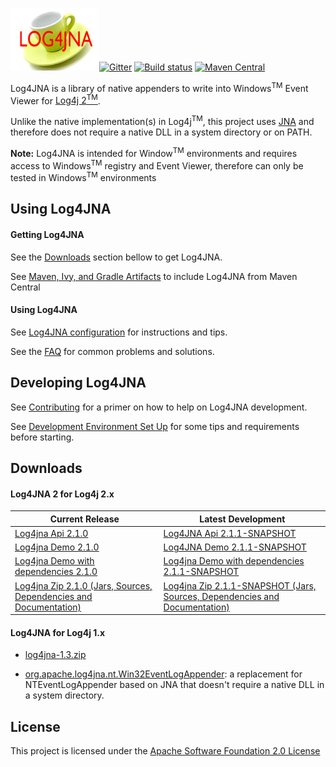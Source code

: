 ![Log4JNA](https://github.com/dblock/log4jna/raw/master/log4jna.jpg?raw=true "Log4JNA")
[![Gitter](https://badges.gitter.im/dblock/log4jna.svg)](https://gitter.im/dblock/log4jna?utm_source=badge&amp;utm_medium=badge&amp;utm_campaign=pr-badge)
[![Build status](https://github.com/dblock/log4jna/actions/workflows/Default.yml/badge.svg)](https://github.com/dblock/log4jna/actions/workflows/Default.yml)
[![Maven Central](https://img.shields.io/maven-central/v/org.dblock.log4jna/log4jna)](https://search.maven.org/artifact/org.dblock.log4jna/log4jna)

Log4JNA is a library of native appenders to write into Windows<sup>TM</sup> Event Viewer for [Log4j 2<sup>TM</sup>](http://logging.apache.org/log4j/). 

Unlike the native implementation(s) in Log4j<sup>TM</sup>, this project uses [JNA](http://github.com/twall/jna) and therefore does not require a native DLL in a system directory or on PATH.

**Note:** Log4JNA is intended for Window<sup>TM</sup> environments and requires access to Windows<sup>TM</sup> registry and Event Viewer, therefore can only be tested in Windows<sup>TM</sup> environments

## Using Log4JNA

#### Getting Log4JNA

See the [Downloads](#dw) section bellow to get Log4JNA.

See [Maven, Ivy, and Gradle Artifacts](MAVENIVYGRADLE.md) to include Log4JNA from Maven Central

#### Using Log4JNA

See [Log4JNA configuration](USAGE.md) for instructions and tips.

See the [FAQ](FAQ.md) for common problems and solutions.

## Developing Log4JNA
See [Contributing](CONTRIBUTING.md) for a primer on how to help on Log4JNA development.

See [Development Environment Set Up](ENVIRONMENT.md) for some tips and requirements before starting.

## <a name="dw"></a>Downloads
#### Log4JNA 2 for Log4j 2.x

| Current Release | Latest Development |
| ------------- |------------- |
| [Log4jna Api 2.1.0](https://repository.sonatype.org/service/local/artifact/maven/redirect?r=central-proxy&g=org.dblock.log4jna&a=log4jna-api&v=2.1.0&e=jar) | [Log4JNA Api 2.1.1-SNAPSHOT](https://oss.sonatype.org/service/local/artifact/maven/redirect?r=snapshots&g=org.dblock.log4jna&a=log4jna-api&v=2.1.1-SNAPSHOT&e=jar) |
| [Log4jna Demo 2.1.0](https://repository.sonatype.org/service/local/artifact/maven/redirect?r=central-proxy&g=org.dblock.log4jna&a=log4jna-demo&v=2.1.0&e=jar) | [Log4JNA Demo 2.1.1-SNAPSHOT](https://oss.sonatype.org/service/local/artifact/maven/redirect?r=snapshots&g=org.dblock.log4jna&a=log4jna-demo&v=2.1.1-SNAPSHOT&e=jar) |
| [Log4jna Demo with dependencies 2.1.0](https://repository.sonatype.org/service/local/artifact/maven/redirect?r=central-proxy&g=org.dblock.log4jna&a=log4jna-demo&v=2.1.0&e=jar) | [Log4jna Demo with dependencies 2.1.1-SNAPSHOT](https://oss.sonatype.org/service/local/artifact/maven/redirect?r=snapshots&g=org.dblock.log4jna&a=log4jna-demo&v=2.1.1-SNAPSHOT&c=jar-with-dependencies&e=jar) |
| [Log4jna Zip 2.1.0 (Jars, Sources, Dependencies and Documentation)](https://repository.sonatype.org/service/local/artifact/maven/redirect?r=central-proxy&g=org.dblock.log4jna&a=log4jna-assembly&v=2.1.0&e=zip) | [Log4jna Zip 2.1.1-SNAPSHOT (Jars, Sources, Dependencies and Documentation)](https://oss.sonatype.org/service/local/artifact/maven/redirect?r=snapshots&g=org.dblock.log4jna&a=log4jna-assembly&v=2.1.1-SNAPSHOT&e=zip) |

#### Log4JNA  for Log4j 1.x
* [log4jna-1.3.zip](http://code.dblock.org/downloads/log4jna/log4jna-1.3.zip)


* [org.apache.log4jna.nt.Win32EventLogAppender](log4jna-doc/org.apache.log4jna.nt.Win32EventLogAppender.md): a replacement for NTEventLogAppender based on JNA that doesn't require a native DLL in a system directory.


License
-------
This project is licensed under the [Apache Software Foundation 2.0 License](http://www.apache.org/licenses/LICENSE-2.0)

